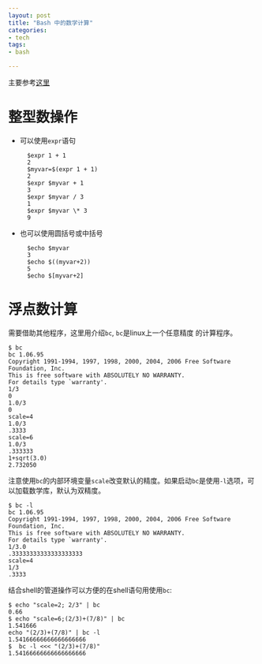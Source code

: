 ```yaml
---
layout: post
title: "Bash 中的数学计算"
categories:
- tech
tags:
- bash

---
```


主要参考[这里](https://www.shell-tips.com/2010/06/14/performing-math-calculation-in-bash/)

整型数操作
==========

* 可以使用`expr`语句

        $expr 1 + 1
        2
        $myvar=$(expr 1 + 1)
        2
        $expr $myvar + 1
        3
        $expr $myvar / 3
        1
        $expr $myvar \* 3
        9

* 也可以使用圆括号或中括号

        $echo $myvar
        3
        $echo $((myvar+2))
        5
        $echo $[myvar+2]
        

浮点数计算
=========
需要借助其他程序，这里用介绍`bc`, `bc`是linux上一个任意精度
的计算程序。

    $ bc
    bc 1.06.95
    Copyright 1991-1994, 1997, 1998, 2000, 2004, 2006 Free Software Foundation, Inc.
    This is free software with ABSOLUTELY NO WARRANTY.
    For details type `warranty'.
    1/3
    0
    1.0/3
    0
    scale=4
    1.0/3
    .3333
    scale=6
    1.0/3
    .333333
    1+sqrt(3.0)
    2.732050


注意使用`bc`的内部环境变量`scale`改变默认的精度。如果启动`bc`是使用`-l`选项，可以加载数学库，默认为双精度。

    $ bc -l
    bc 1.06.95
    Copyright 1991-1994, 1997, 1998, 2000, 2004, 2006 Free Software Foundation, Inc.
    This is free software with ABSOLUTELY NO WARRANTY.
    For details type `warranty'.
    1/3.0
    .33333333333333333333
    scale=4
    1/3
    .3333

结合shell的管道操作可以方便的在shell语句用使用`bc`:

    $ echo "scale=2; 2/3" | bc
    0.66
    $ echo "scale=6;(2/3)+(7/8)" | bc
    1.541666
    echo "(2/3)+(7/8)" | bc -l
    1.54166666666666666666
    $  bc -l <<< "(2/3)+(7/8)"
    1.54166666666666666666
